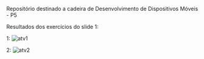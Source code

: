 Repositório destinado a cadeira de Desenvolvimento de Dispositivos Móveis - P5

Resultados dos exercícios do slide 1:

1:
![atv1](https://github.com/user-attachments/assets/c69efae0-f954-463e-86d3-dd4ec60f6e14)

2:
![atv2](https://github.com/user-attachments/assets/e0baeb26-4479-4252-8109-0908c06fe8de)


